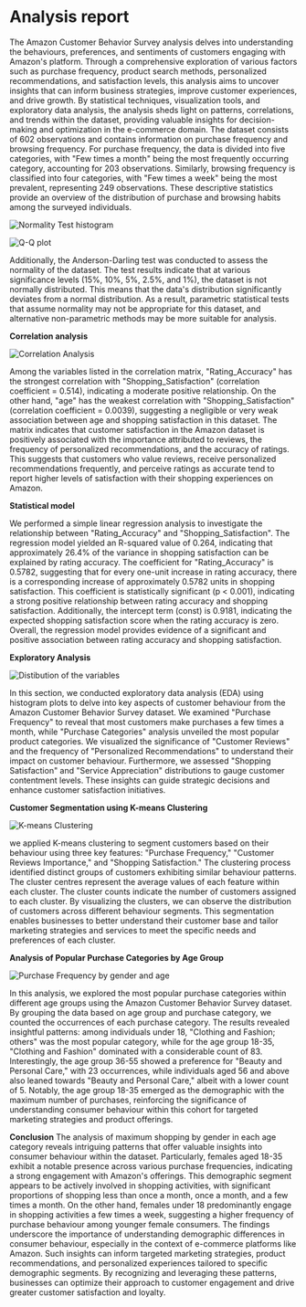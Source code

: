 # Analysis report 

The Amazon Customer Behavior Survey analysis delves into understanding the behaviours, preferences, and sentiments of customers engaging with Amazon's platform. Through a comprehensive exploration of various factors such as purchase frequency, product search methods, personalized recommendations, and satisfaction levels, this analysis aims to uncover insights that can inform business strategies, improve customer experiences, and drive growth. By statistical techniques, visualization tools, and exploratory data analysis, the analysis sheds light on patterns, correlations, and trends within the dataset, providing valuable insights for decision-making and optimization in the e-commerce domain. The dataset consists of 602 observations and contains information on purchase frequency and browsing frequency.
 For purchase frequency, the data is divided into five categories, with "Few times a month" being the most frequently occurring category, accounting for 203 observations. Similarly, browsing frequency is classified into four categories, with "Few times a week" being the most prevalent, representing 249 observations. 
These descriptive statistics provide an overview of the distribution of purchase and browsing habits among the surveyed individuals.


![Normality Test histogram](https://github.com/vinodhinidevaraj/amazon_customer_behavior_survey_analysis/assets/145280558/5e6da5da-292a-4154-abd9-afba74b9aed2)


![Q-Q plot](https://github.com/vinodhinidevaraj/amazon_customer_behavior_survey_analysis/assets/145280558/b3c4768a-1f21-4010-9f16-11c2b94ad7c2)


             
Additionally, the Anderson-Darling test was conducted to assess the normality of the dataset. The test results indicate that at various significance levels (15%, 10%, 5%, 2.5%, and 1%), the dataset is not normally distributed. 
This means that the data's distribution significantly deviates from a normal distribution.  As a result, parametric statistical tests that assume normality may not be appropriate for this dataset, and alternative non-parametric methods may be more suitable for analysis.

**Correlation analysis**

![Correlation Analysis](https://github.com/vinodhinidevaraj/amazon_customer_behavior_survey_analysis/assets/145280558/e6d384b1-4b35-4c17-b35c-95225e720440)


Among the variables listed in the correlation matrix, "Rating_Accuracy" has the strongest correlation with "Shopping_Satisfaction" (correlation coefficient = 0.514), indicating a moderate positive relationship. On the other hand, "age" has the weakest correlation with "Shopping_Satisfaction" (correlation coefficient = 0.0039), suggesting a negligible or very weak association between age and shopping satisfaction in this dataset.
The matrix indicates that customer satisfaction in the Amazon dataset is positively associated with the importance attributed to reviews, the frequency of personalized recommendations, and the accuracy of ratings. This suggests that customers who value reviews, receive personalized recommendations frequently, and perceive ratings as accurate tend to report higher levels of satisfaction with their shopping experiences on Amazon.

**Statistical model**


We performed a simple linear regression analysis to investigate the relationship between "Rating_Accuracy" and "Shopping_Satisfaction". The regression model yielded an R-squared value of 0.264, indicating that approximately 26.4% of the variance in shopping satisfaction can be explained by rating accuracy. The coefficient for "Rating_Accuracy" is 0.5782, suggesting that for every one-unit increase in rating accuracy, there is a corresponding increase of approximately 0.5782 units in shopping satisfaction. This coefficient is statistically significant (p < 0.001), indicating a strong positive relationship between rating accuracy and shopping satisfaction. Additionally, the intercept term (const) is 0.9181, indicating the expected shopping satisfaction score when the rating accuracy is zero. Overall, the regression model provides evidence of a significant and positive association between rating accuracy and shopping satisfaction.

**Exploratory Analysis**

![Distibution of the variables](https://github.com/vinodhinidevaraj/amazon_customer_behavior_survey_analysis/assets/145280558/f49a61d2-bb89-4d58-b3d2-a16ce5315f5b)

In this section, we conducted exploratory data analysis (EDA) using histogram plots to delve into key aspects of customer behaviour from the Amazon Customer Behavior Survey dataset. We examined "Purchase Frequency" to reveal that most customers make purchases a few times a month, while "Purchase Categories" analysis unveiled the most popular product categories. We visualized the significance of "Customer Reviews" and the frequency of "Personalized Recommendations" to understand their impact on customer behaviour. Furthermore, we assessed "Shopping Satisfaction" and "Service Appreciation" distributions to gauge customer contentment levels. These insights can guide strategic decisions and enhance customer satisfaction initiatives.


**Customer Segmentation using K-means Clustering**
                   

![K-means Clustering](https://github.com/vinodhinidevaraj/amazon_customer_behavior_survey_analysis/assets/145280558/342612b9-9985-4995-ac4c-ce871eeafea4)


                      
we applied K-means clustering to segment customers based on their behaviour using three key features: "Purchase Frequency," "Customer Reviews Importance," and "Shopping Satisfaction." The clustering process identified distinct groups of customers exhibiting similar behaviour patterns. The cluster centres represent the average values of each feature within each cluster. The cluster counts indicate the number of customers assigned to each cluster. By visualizing the clusters, we can observe the distribution of customers across different behaviour segments. This segmentation enables businesses to better understand their customer base and tailor marketing strategies and services to meet the specific needs and preferences of each cluster.



**Analysis of Popular Purchase Categories by Age Group**


![Purchase Frequency by gender and age](https://github.com/vinodhinidevaraj/amazon_customer_behavior_survey_analysis/assets/145280558/29df9409-baea-4578-b56c-b2d408c32506)

 
In this analysis, we explored the most popular purchase categories within different age groups using the Amazon Customer Behavior Survey dataset. By grouping the data based on age group and purchase category, we counted the occurrences of each purchase category. The results revealed insightful patterns: among individuals under 18, "Clothing and Fashion; others" was the most popular category, while for the age group 18-35, "Clothing and Fashion" dominated with a considerable count of 83. Interestingly, the age group 36-55 showed a preference for "Beauty and Personal Care," with 23 occurrences, while individuals aged 56 and above also leaned towards "Beauty and Personal Care," albeit with a lower count of 5. Notably, the age group 18-35 emerged as the demographic with the maximum number of purchases, reinforcing the significance of understanding consumer behaviour within this cohort for targeted marketing strategies and product offerings.

**Conclusion**
The analysis of maximum shopping by gender in each age category reveals intriguing patterns that offer valuable insights into consumer behaviour within the dataset. Particularly, females aged 18-35 exhibit a notable presence across various purchase frequencies, indicating a strong engagement with Amazon's offerings. This demographic segment appears to be actively involved in shopping activities, with significant proportions of shopping less than once a month, once a month, and a few times a month. On the other hand, females under 18 predominantly engage in shopping activities a few times a week, suggesting a higher frequency of purchase behaviour among younger female consumers. The findings underscore the importance of understanding demographic differences in consumer behaviour, especially in the context of e-commerce platforms like Amazon. Such insights can inform targeted marketing strategies, product recommendations, and personalized experiences tailored to specific demographic segments. By recognizing and leveraging these patterns, businesses can optimize their approach to customer engagement and drive greater customer satisfaction and loyalty.

